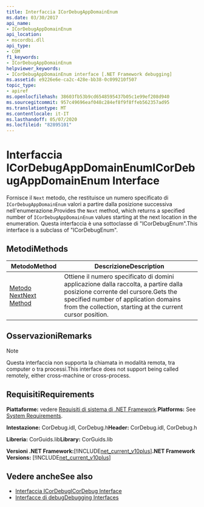 ```yaml
---
title: Interfaccia ICorDebugAppDomainEnum
ms.date: 03/30/2017
api_name:
- ICorDebugAppDomainEnum
api_location:
- mscordbi.dll
api_type:
- COM
f1_keywords:
- ICorDebugAppDomainEnum
helpviewer_keywords:
- ICorDebugAppDomainEnum interface [.NET Framework debugging]
ms.assetid: e9226e6e-ca2c-428e-bb38-0c099210f507
topic_type:
- apiref
ms.openlocfilehash: 38603fb53b9cd6548595437b05c1e99ef208d940
ms.sourcegitcommit: 957c49696eaf048c284ef8f9f8ffeb562357ad95
ms.translationtype: MT
ms.contentlocale: it-IT
ms.lasthandoff: 05/07/2020
ms.locfileid: "82895101"
---
```

# <a name="icordebugappdomainenum-interface"></a><span data-ttu-id="c6140-102">Interfaccia ICorDebugAppDomainEnum</span><span class="sxs-lookup"><span data-stu-id="c6140-102">ICorDebugAppDomainEnum Interface</span></span>

<span data-ttu-id="c6140-103">Fornisce il `Next` metodo, che restituisce un numero specificato di `ICorDebugAppDomainEnum` valori a partire dalla posizione successiva nell'enumerazione.</span><span class="sxs-lookup"><span data-stu-id="c6140-103">Provides the `Next` method, which returns a specified number of `ICorDebugAppDomainEnum` values starting at the next location in the enumeration.</span></span> <span data-ttu-id="c6140-104">Questa interfaccia è una sottoclasse di "ICorDebugEnum".</span><span class="sxs-lookup"><span data-stu-id="c6140-104">This interface is a subclass of "ICorDebugEnum".</span></span>  
  
## <a name="methods"></a><span data-ttu-id="c6140-105">Metodi</span><span class="sxs-lookup"><span data-stu-id="c6140-105">Methods</span></span>  
  
|<span data-ttu-id="c6140-106">Metodo</span><span class="sxs-lookup"><span data-stu-id="c6140-106">Method</span></span>|<span data-ttu-id="c6140-107">Descrizione</span><span class="sxs-lookup"><span data-stu-id="c6140-107">Description</span></span>|  
|------------|-----------------|  
|[<span data-ttu-id="c6140-108">Metodo Next</span><span class="sxs-lookup"><span data-stu-id="c6140-108">Next Method</span></span>](icordebugappdomainenum-next-method.md)|<span data-ttu-id="c6140-109">Ottiene il numero specificato di domini applicazione dalla raccolta, a partire dalla posizione corrente del cursore.</span><span class="sxs-lookup"><span data-stu-id="c6140-109">Gets the specified number of application domains from the collection, starting at the current cursor position.</span></span>|  
  
## <a name="remarks"></a><span data-ttu-id="c6140-110">Osservazioni</span><span class="sxs-lookup"><span data-stu-id="c6140-110">Remarks</span></span>  
  
> [!NOTE]
> <span data-ttu-id="c6140-111">Questa interfaccia non supporta la chiamata in modalità remota, tra computer o tra processi.</span><span class="sxs-lookup"><span data-stu-id="c6140-111">This interface does not support being called remotely, either cross-machine or cross-process.</span></span>  
  
## <a name="requirements"></a><span data-ttu-id="c6140-112">Requisiti</span><span class="sxs-lookup"><span data-stu-id="c6140-112">Requirements</span></span>  
 <span data-ttu-id="c6140-113">**Piattaforme:** vedere [Requisiti di sistema di .NET Framework](../../get-started/system-requirements.md).</span><span class="sxs-lookup"><span data-stu-id="c6140-113">**Platforms:** See [System Requirements](../../get-started/system-requirements.md).</span></span>  
  
 <span data-ttu-id="c6140-114">**Intestazione:** CorDebug.idl, CorDebug.h</span><span class="sxs-lookup"><span data-stu-id="c6140-114">**Header:** CorDebug.idl, CorDebug.h</span></span>  
  
 <span data-ttu-id="c6140-115">**Libreria:** CorGuids.lib</span><span class="sxs-lookup"><span data-stu-id="c6140-115">**Library:** CorGuids.lib</span></span>  
  
 <span data-ttu-id="c6140-116">**Versioni .NET Framework:**[!INCLUDE[net_current_v10plus](../../../../includes/net-current-v10plus-md.md)]</span><span class="sxs-lookup"><span data-stu-id="c6140-116">**.NET Framework Versions:** [!INCLUDE[net_current_v10plus](../../../../includes/net-current-v10plus-md.md)]</span></span>  
  
## <a name="see-also"></a><span data-ttu-id="c6140-117">Vedere anche</span><span class="sxs-lookup"><span data-stu-id="c6140-117">See also</span></span>

- [<span data-ttu-id="c6140-118">Interfaccia ICorDebug</span><span class="sxs-lookup"><span data-stu-id="c6140-118">ICorDebug Interface</span></span>](icordebug-interface.md)
- [<span data-ttu-id="c6140-119">Interfacce di debug</span><span class="sxs-lookup"><span data-stu-id="c6140-119">Debugging Interfaces</span></span>](debugging-interfaces.md)
